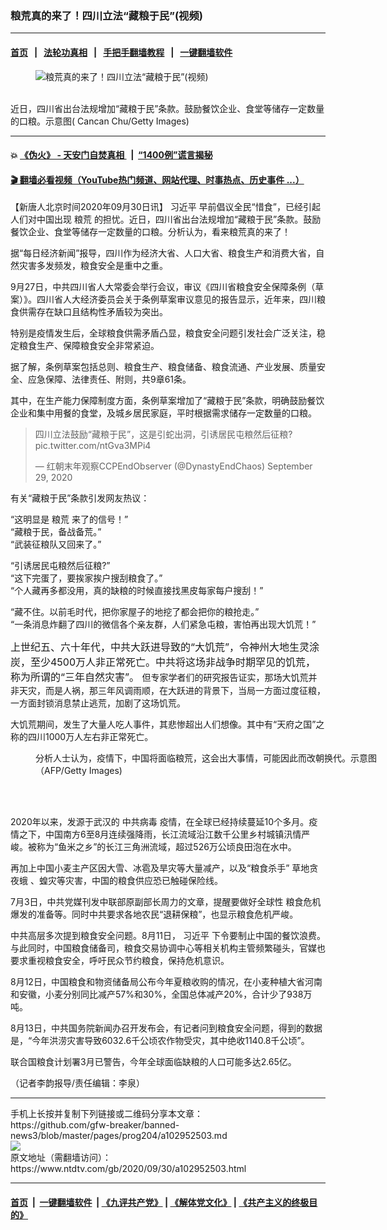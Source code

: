 ### 粮荒真的来了！四川立法“藏粮于民”(视频)
------------------------

#### [首页](https://github.com/gfw-breaker/banned-news3/blob/master/README.md) &nbsp;&nbsp;|&nbsp;&nbsp; [法轮功真相](https://github.com/begood0513/basic/blob/master/README.md)  &nbsp;&nbsp;|&nbsp;&nbsp; [手把手翻墙教程](https://github.com/gfw-breaker/guides/wiki)  &nbsp;&nbsp;|&nbsp;&nbsp; [一键翻墙软件](https://github.com/gfw-breaker/nogfw/blob/master/README.md)  



<div><div class="featured_image">
 <figure>
  <img alt="粮荒真的来了！四川立法“藏粮于民”(视频)" src="https://i.ntdtv.com/assets/uploads/2020/09/GettyImages-72313962-800x450.jpg"/>
 </figure><br/>
 <span class="caption">
  近日，四川省出台法规增加“藏粮于民”条款。鼓励餐饮企业、食堂等储存一定数量的口粮。示意图( Cancan Chu/Getty Images)
 </span>
</div>
</div><hr/>

#### 💥 [《伪火》 - 天安门自焚真相 ](http://158.247.195.190:10000/videos/blog/weihuo.html)&nbsp; |&nbsp; [“1400例”谎言揭秘  ](http://158.247.195.190:10000/videos/blog/jiexi1400.html)

#### [ 🎬  翻墙必看视频（YouTube热门频道、网站代理、时事热点、历史事件 ...）](https://github.com/gfw-breaker/links/blob/master/banned.md)

<div><div class="post_content" itemprop="articleBody">
 <p>
  【新唐人北京时间2020年09月30日讯】
  <ok href="https://www.ntdtv.com/gb/习近平.htm">
   习近平
  </ok>
  早前倡议全民“惜食”，已经引起人们对中国出现
  <ok href="https://www.ntdtv.com/gb/粮荒.htm">
   粮荒
  </ok>
  的担忧。近日，四川省出台法规增加“藏粮于民”条款。鼓励餐饮企业、食堂等储存一定数量的口粮。分析认为，看来粮荒真的来了！
 </p>
 <p>
  据“每日经济新闻”报导，四川作为经济大省、人口大省、粮食生产和消费大省，自然灾害多发频发，粮食安全是重中之重。
 </p>
 <p>
  9月27日，中共四川省人大常委会举行会议，审议《四川省粮食安全保障条例（草案）》。四川省人大经济委员会关于条例草案审议意见的报告显示，近年来，四川粮食供需存在缺口且结构性矛盾较为突出。
 </p>
 <p>
  特别是疫情发生后，全球粮食供需矛盾凸显，粮食安全问题引发社会广泛关注，稳定粮食生产、保障粮食安全非常紧迫。
 </p>
 <p>
  据了解，条例草案包括总则、粮食生产、粮食储备、粮食流通、产业发展、质量安全、应急保障、法律责任、附则，共9章61条。
 </p>
 <p>
  其中，在生产能力保障制度方面，条例草案增加了“藏粮于民”条款，明确鼓励餐饮企业和集中用餐的食堂，及城乡居民家庭，平时根据需求储存一定数量的口粮。
 </p>
 <blockquote class="twitter-tweet" data-dnt="true" data-width="500">
  <p dir="ltr" lang="zh">
   四川立法鼓励“藏粮于民”，这是引蛇出洞，引诱居民屯粮然后征粮?
   <ok href="https://t.co/ntGva3MPi4">
    pic.twitter.com/ntGva3MPi4
   </ok>
  </p>
  <p>
   — 红朝末年观察CCPEndObserver (@DynastyEndChaos)
   <ok href="https://twitter.com/DynastyEndChaos/status/1310989751344721920?ref_src=twsrc%5Etfw">
    September 29, 2020
   </ok>
  </p>
 </blockquote>
 <p>
  <script async="" charset="utf-8" src="https://platform.twitter.com/widgets.js">
  </script>
 </p>
 <p>
  <p>
   有关“藏粮于民”条款引发网友热议：
  </p>
  <p>
   “这明显是
   <ok href="https://www.ntdtv.com/gb/粮荒.htm">
    粮荒
   </ok>
   来了的信号！”
   <br/>
   “藏粮于民，备战备荒。”
   <br/>
   “武装征粮队又回来了。”
  </p>
  <p>
   “引诱居民屯粮然后征粮?”
   <br/>
   “这下完蛋了，要挨家挨户搜刮粮食了。”
   <br/>
   “个人藏再多都没用，真的缺粮的时候直接找黑皮每家每户搜刮！”
  </p>
  <p>
   “藏不住。以前毛时代，把你家屋子的地挖了都会把你的粮抢走。”
   <br/>
   “一条消息炸翻了四川的微信各个亲友群，人们紧急屯粮，害怕再出现大饥荒！”
  </p>
  <p>
   <span style="font-size: 16px;">
    上世纪五、六十年代，中共大跃进导致的“大饥荒”，令神州大地生灵涂炭，至少4500万人非正常死亡。中共将这场非战争时期罕见的饥荒，称为所谓的“三年自然灾害”。
   </span>
   但专家学者们的研究报告证实，那场大饥荒并非天灾，而是人祸，那三年风调雨顺，在大跃进的背景下，当局一方面过度征粮，一方面封锁消息禁止逃荒，加剧了这场饥荒。
  </p>
  <p>
   大饥荒期间，发生了大量人吃人事件，其悲惨超出人们想像。其中有“天府之国”之称的四川1000万人左右非正常死亡。
  </p>
  <figure class="wp-caption alignnone" id="attachment_102825991" style="width: 600px">
   <ok href="https://i.ntdtv.com/assets/uploads/2020/04/87efdcf67d054f5ad48f796ffaa5be04.jpg">
    <img alt="" class="size-medium wp-image-102825991" src="https://i.ntdtv.com/assets/uploads/2020/04/87efdcf67d054f5ad48f796ffaa5be04-600x337.jpg"/>
   </ok>
   <br/><figcaption class="wp-caption-text">
    分析人士认为，疫情下，中国将面临粮荒，这会出大事情，可能因此而改朝换代。示意图（AFP/Getty Images)
   </figcaption><br/>
  </figure><br/>
  <p>
   2020年以来，发源于武汉的
   <ok href="https://www.ntdtv.com/gb/中共病毒.htm">
    中共病毒
   </ok>
   疫情，在全球已经持续蔓延10个多月。疫情之下，中国南方6至8月连续强降雨，长江流域沿江数千公里乡村城镇汛情严峻。被称为“鱼米之乡”的长江三角洲流域，超过526万公顷良田泡在水中。
  </p>
  <p>
   再加上中国小麦主产区因大雪、冰雹及旱灾等大量减产，以及“粮食杀手”
   <ok href="https://www.ntdtv.com/gb/草地贪夜蛾.htm">
    草地贪夜蛾
   </ok>
   、蝗灾等灾害，中国的粮食供应恐已触碰保险线。
  </p>
  <p>
   7月3日，中共党媒刊发中联部原副部长周力的文章，提醒要做好全球性
   <ok href="https://www.ntdtv.com/gb/粮食危机.htm">
    粮食危机
   </ok>
   爆发的准备等。同时中共要求各地农民“退耕保粮”，也显示粮食危机严峻。
  </p>
  <p>
   中共高层多次提到粮食安全问题。8月11日，
   <ok href="https://www.ntdtv.com/gb/习近平.htm">
    习近平
   </ok>
   下令要制止中国的餐饮浪费。与此同时，中国粮食储备司，粮食交易协调中心等相关机构主管频繁碰头，官媒也要求重视粮食安全，呼吁民众节约粮食，保持危机意识。
  </p>
  <p>
   8月12日，中国粮食和物资储备局公布今年夏粮收购的情况，在小麦种植大省河南和安徽，小麦分别同比减产57%和30%，全国总体减产20%，合计少了938万吨。
  </p>
  <p>
   8月13日，中共国务院新闻办召开发布会，有记者问到粮食安全问题，得到的数据是，“今年洪涝灾害导致6032.6千公顷农作物受灾，其中绝收1140.8千公顷”。
  </p>
  <p>
   联合国粮食计划署3月已警告，今年全球面临缺粮的人口可能多达2.65亿。
  </p>
  <p>
   （记者李韵报导/责任编辑：李泉）
  </p>
  <div class="single_ad">
  </div>
 </p>
</div>
</div>
<hr/>
手机上长按并复制下列链接或二维码分享本文章：<br/>
https://github.com/gfw-breaker/banned-news3/blob/master/pages/prog204/a102952503.md <br/>
<a href='https://github.com/gfw-breaker/banned-news3/blob/master/pages/prog204/a102952503.md'><img src='https://github.com/gfw-breaker/banned-news3/blob/master/pages/prog204/a102952503.md.png'/></a> <br/>
原文地址（需翻墙访问）：https://www.ntdtv.com/gb/2020/09/30/a102952503.html


------------------------
#### [首页](https://github.com/gfw-breaker/banned-news3/blob/master/README.md) &nbsp;|&nbsp; [一键翻墙软件](https://github.com/gfw-breaker/nogfw/blob/master/README.md) &nbsp;| [《九评共产党》](https://github.com/gfw-breaker/9ping.md/blob/master/README.md#九评之一评共产党是什么) | [《解体党文化》](https://github.com/gfw-breaker/jtdwh.md/blob/master/README.md) | [《共产主义的终极目的》](https://github.com/gfw-breaker/gczydzjmd.md/blob/master/README.md)


<img src='http://gfw-breaker.win/banned-news3/pages/prog204/a102952503.md' width='0px' height='0px'/>